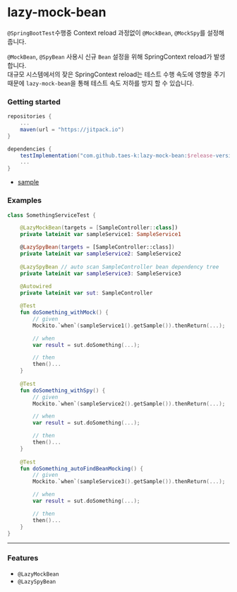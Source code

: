 # lazy-mock-bean

`@SpringBootTest`수행중 Context reload 과정없이 `@MockBean`, `@MockSpy`를 설정해줍니다.  

`@MockBean`, `@SpyBean` 사용시 신규 `Bean` 설정을 위해 SpringContext reload가 발생합니다.  
대규모 시스템에서의 잦은 SpringContext reload는 테스트 수행 속도에 영향을 주기때문에 `lazy-mock-bean`을 통해 테스트 속도 저하를 방지 할 수 있습니다.

### Getting started

```gradle
repositories {
    ...
    maven(url = "https://jitpack.io")
}

dependencies {
    testImplementation("com.github.taes-k:lazy-mock-bean:$release-version")
    ...
}
```

- [sample](https://github.com/taes-k/lazy-mock-bean/tree/main/sample-app)

### Examples

```kotlin
class SomethingServiceTest {

    @LazyMockBean(targets = [SampleController::class])
    private lateinit var sampleService1: SampleService1

    @LazySpyBean(targets = [SampleController::class])
    private lateinit var sampleService2: SampleService2
    
    @LazySpyBean // auto scan SampleController bean dependency tree
    private lateinit var sampleService3: SampleService3
    
    @Autowired
    private lateinit var sut: SampleController

    @Test
    fun doSomething_withMock() {
        // given
        Mockito.`when`(sampleService1().getSample()).thenReturn(...);

        // when
        var result = sut.doSomething(...);

        // then
        then()...
    }
    
    @Test
    fun doSomething_withSpy() {
        // given
        Mockito.`when`(sampleService2().getSample()).thenReturn(...);

        // when
        var result = sut.doSomething(...);

        // then
        then()...
    }
    
    @Test
    fun doSomething_autoFindBeanMocking() {
        // given
        Mockito.`when`(sampleService3().getSample()).thenReturn(...);

        // when
        var result = sut.doSomething(...);

        // then
        then()...
    }
}
```

---

### Features

- `@LazyMockBean`
- `@LazySpyBean`
